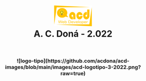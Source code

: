 <h1 align="center">
<br>
<img src="https://github.com/acdona/acd-images/blob/main/images/acd-logotipo-3-2022.png" alt="acdona" width="120">
<br>
A. C. <b>Doná - 2.022</b>
</h1>
<br>
<h3 align="center">
![logo-tipo](https://github.com/acdona/acd-images/blob/main/images/acd-logotipo-3-2022.png?raw=true)
</h3>
